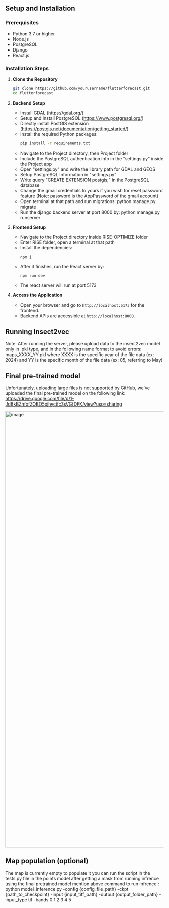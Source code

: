 ## Setup and Installation

### Prerequisites
- Python 3.7 or higher
- Node.js
- PostgreSQL
- Django
- React.js

### Installation Steps

1. **Clone the Repository**
   ```bash
   git clone https://github.com/yourusername/flutterforecast.git
   cd flutterforecast
   ```

2. **Backend Setup**
   - Install GDAL (https://gdal.org/)
   - Setup and Install PostgreSQL (https://www.postgresql.org/)
   - Directly install PostGIS extension (https://postgis.net/documentation/getting_started/)
   - Install the required Python packages:
     ```bash
     pip install -r requirements.txt
     ```
   - Navigate to the Project directory, then Project folder
   - Include the PostgreSQL authentication info in the "settings.py" inside the Project app
   - Open "settings.py" and write the library path for GDAL and GEOS
   - Setup PostgreSQL Information in "settings.py"
   - Write query "CREATE EXTENSION postgis;" in the PostgreSQL database
   - Change the gmail credentials to yours if you wish for reset password feature (Note: password is the AppPassword of the gmail account)
   - Open terminal at that path and run migrations:
     python manage.py migrate
   - Run the django backend server at port 8000 by:
     python manage.py runserver

3. **Frontend Setup**
   - Navigate to the Project directory inside RISE-OPTIMIZE folder
   - Enter RISE folder, open a terminal at that path
   - Install the dependencies:
     ```bash
     npm i
     ```
   - After it finishes, run the React server by:
     ```bash
     npm run dev
     ```
   - The react server will run at port 5173

4. **Access the Application**
   - Open your browser and go to `http://localhost:5173` for the frontend.
   - Backend APIs are accessible at `http://localhost:8000`.

## Running Insect2vec
Note: After running the server, please upload data to the insect2vec model only in .pkl type,
and in the following name format to avoid errors: maps_XXXX_YY.pkl
where XXXX is the specific year of the file data (ex: 2024)
and YY is the specific month of the file  data (ex: 05, referring to May)

## Final pre-trained model
Unfortunately, uploading large files is not supported by GitHub, we've uploaded the 
final pre-trained model on the following link: https://drive.google.com/file/d/1-JdBkBZhfofZOBO5ojhyctfc3sVGfDFK/view?usp=sharing

<img width="1383" alt="image" src="https://github.com/user-attachments/assets/32e55bdc-7657-440f-9c4f-4ea72d172b1a">

## Map population (optional)
The map is currently empty to populate it you can run the script in the tests.py file in the points model after getting a mask from running infrence using the final pretrained model mention above 
command to run infrence : python model_inference.py -config {config_file_path} -ckpt {path_to_checkpoint} -input {input_tiff_path} -output {output_folder_path} -input_type tif -bands 0 1 2 3 4 5

